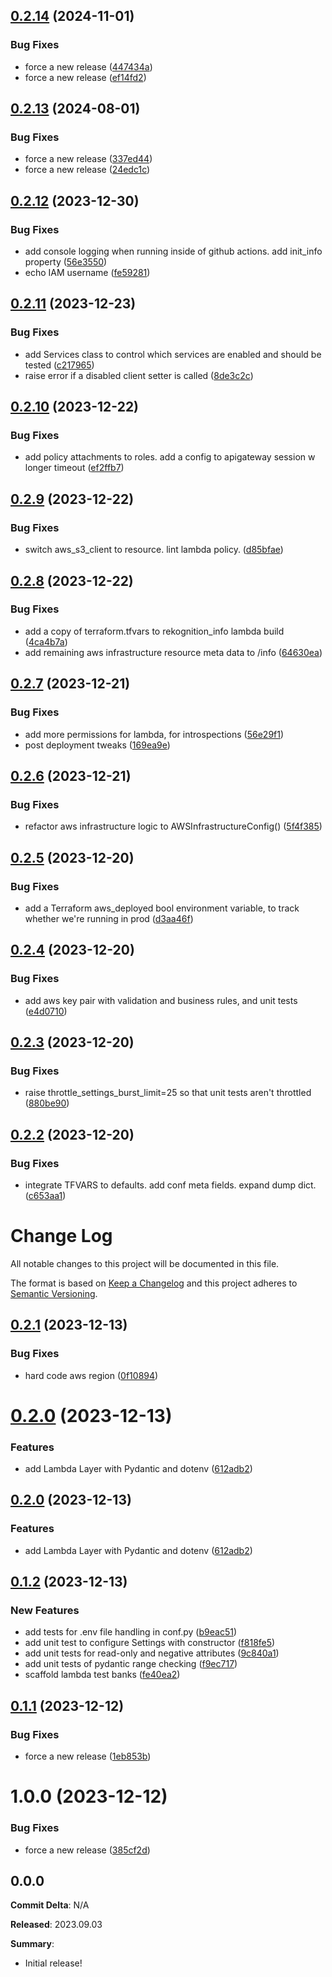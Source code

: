 ## [0.2.14](https://github.com/FullStackWithLawrence/aws-rekognition/compare/v0.2.13...v0.2.14) (2024-11-01)


### Bug Fixes

* force a new release ([447434a](https://github.com/FullStackWithLawrence/aws-rekognition/commit/447434a5b76786da538bfff28e5e4ebdadfd31bc))
* force a new release ([ef14fd2](https://github.com/FullStackWithLawrence/aws-rekognition/commit/ef14fd2c097c1d6dd79dd002b8ec2fb35a3feb30))

## [0.2.13](https://github.com/FullStackWithLawrence/aws-rekognition/compare/v0.2.12...v0.2.13) (2024-08-01)


### Bug Fixes

* force a new release ([337ed44](https://github.com/FullStackWithLawrence/aws-rekognition/commit/337ed44efceb368a7a3721590243a46ba78edc90))
* force a new release ([24edc1c](https://github.com/FullStackWithLawrence/aws-rekognition/commit/24edc1c900f8af11566f7dce6f12405307877311))

## [0.2.12](https://github.com/FullStackWithLawrence/aws-rekognition/compare/v0.2.11...v0.2.12) (2023-12-30)


### Bug Fixes

* add console logging when running inside of github actions. add init_info property ([56e3550](https://github.com/FullStackWithLawrence/aws-rekognition/commit/56e35503bf237817811a71191c5fabf5718705ab))
* echo IAM username ([fe59281](https://github.com/FullStackWithLawrence/aws-rekognition/commit/fe592816467c64f873ed95b6aebdbbb42df75573))

## [0.2.11](https://github.com/FullStackWithLawrence/aws-rekognition/compare/v0.2.10...v0.2.11) (2023-12-23)


### Bug Fixes

* add Services class to control which services are enabled and should be tested ([c217965](https://github.com/FullStackWithLawrence/aws-rekognition/commit/c21796533a2b7a4c37bc61a0b42a0a82241d84d1))
* raise error if a disabled client setter is called ([8de3c2c](https://github.com/FullStackWithLawrence/aws-rekognition/commit/8de3c2c7cd70676c80314f8bab810eb55c24552e))

## [0.2.10](https://github.com/FullStackWithLawrence/aws-rekognition/compare/v0.2.9...v0.2.10) (2023-12-22)

### Bug Fixes

- add policy attachments to roles. add a config to apigateway session w longer timeout ([ef2ffb7](https://github.com/FullStackWithLawrence/aws-rekognition/commit/ef2ffb7ee6ad76205d95ea5d1e2e7bba9ef3ab3d))

## [0.2.9](https://github.com/FullStackWithLawrence/aws-rekognition/compare/v0.2.8...v0.2.9) (2023-12-22)

### Bug Fixes

- switch aws_s3_client to resource. lint lambda policy. ([d85bfae](https://github.com/FullStackWithLawrence/aws-rekognition/commit/d85bfae995076755d9b4e09e5c3cdfc952b50279))

## [0.2.8](https://github.com/FullStackWithLawrence/aws-rekognition/compare/v0.2.7...v0.2.8) (2023-12-22)

### Bug Fixes

- add a copy of terraform.tfvars to rekognition_info lambda build ([4ca4b7a](https://github.com/FullStackWithLawrence/aws-rekognition/commit/4ca4b7a794b873eafb204feb66264bd712669c0b))
- add remaining aws infrastructure resource meta data to /info ([64630ea](https://github.com/FullStackWithLawrence/aws-rekognition/commit/64630ea05295112b67b9b6de3c744ba93422fe56))

## [0.2.7](https://github.com/FullStackWithLawrence/aws-rekognition/compare/v0.2.6...v0.2.7) (2023-12-21)

### Bug Fixes

- add more permissions for lambda, for introspections ([56e29f1](https://github.com/FullStackWithLawrence/aws-rekognition/commit/56e29f18a81343f2f2941e5d695abaaedc657f30))
- post deployment tweaks ([169ea9e](https://github.com/FullStackWithLawrence/aws-rekognition/commit/169ea9e692358ab80cc0c8630a646719a3b026b9))

## [0.2.6](https://github.com/FullStackWithLawrence/aws-rekognition/compare/v0.2.5...v0.2.6) (2023-12-21)

### Bug Fixes

- refactor aws infrastructure logic to AWSInfrastructureConfig() ([5f4f385](https://github.com/FullStackWithLawrence/aws-rekognition/commit/5f4f38576557d0b64e0c1407d124059a9a896bb7))

## [0.2.5](https://github.com/FullStackWithLawrence/aws-rekognition/compare/v0.2.4...v0.2.5) (2023-12-20)

### Bug Fixes

- add a Terraform aws_deployed bool environment variable, to track whether we're running in prod ([d3aa46f](https://github.com/FullStackWithLawrence/aws-rekognition/commit/d3aa46fc3a78bf1181d58844ecc667f6a33fd351))

## [0.2.4](https://github.com/FullStackWithLawrence/aws-rekognition/compare/v0.2.3...v0.2.4) (2023-12-20)

### Bug Fixes

- add aws key pair with validation and business rules, and unit tests ([e4d0710](https://github.com/FullStackWithLawrence/aws-rekognition/commit/e4d0710a88c3e04945e3227dc791cb0523e259ae))

## [0.2.3](https://github.com/FullStackWithLawrence/aws-rekognition/compare/v0.2.2...v0.2.3) (2023-12-20)

### Bug Fixes

- raise throttle_settings_burst_limit=25 so that unit tests aren't throttled ([880be90](https://github.com/FullStackWithLawrence/aws-rekognition/commit/880be901e480a6f3ee79e649a1aa6f9af442d174))

## [0.2.2](https://github.com/FullStackWithLawrence/aws-rekognition/compare/v0.2.1...v0.2.2) (2023-12-20)

### Bug Fixes

- integrate TFVARS to defaults. add conf meta fields. expand dump dict. ([c653aa1](https://github.com/FullStackWithLawrence/aws-rekognition/commit/c653aa10ab069272f6269d85fd1a04eb6ed0339b))

# Change Log

All notable changes to this project will be documented in this file.

The format is based on [Keep a Changelog](http://keepachangelog.com/) and this project adheres to [Semantic Versioning](http://semver.org/).

## [0.2.1](https://github.com/FullStackWithLawrence/aws-rekognition/compare/v0.2.0...v0.2.1) (2023-12-13)

### Bug Fixes

- hard code aws region ([0f10894](https://github.com/FullStackWithLawrence/aws-rekognition/commit/0f108941b59ee8047e23f345d3b52f3f542e781c))

# [0.2.0](https://github.com/FullStackWithLawrence/aws-rekognition/compare/v0.1.2...v0.2.0) (2023-12-13)

### Features

- add Lambda Layer with Pydantic and dotenv ([612adb2](https://github.com/FullStackWithLawrence/aws-rekognition/commit/612adb2aed909f506560f00c2a4d34eb38bcbc4c))

## [0.2.0](https://github.com/FullStackWithLawrence/aws-rekognition/compare/v0.1.2...v0.2.0) (2023-12-13)

### Features

- add Lambda Layer with Pydantic and dotenv ([612adb2](https://github.com/FullStackWithLawrence/aws-rekognition/commit/612adb2aed909f506560f00c2a4d34eb38bcbc4c))

## [0.1.2](https://github.com/FullStackWithLawrence/aws-rekognition/compare/v0.1.1...v0.1.2) (2023-12-13)

### New Features

- add tests for .env file handling in conf.py ([b9eac51](https://github.com/FullStackWithLawrence/aws-rekognition/commit/b9eac5196683fc875941eca58a844d126b0ec51e))
- add unit test to configure Settings with constructor ([f818fe5](https://github.com/FullStackWithLawrence/aws-rekognition/commit/f818fe54d7f273faea3458014d6bf3c80556d468))
- add unit tests for read-only and negative attributes ([9c840a1](https://github.com/FullStackWithLawrence/aws-rekognition/commit/9c840a1a767081947cab1308cd29bfcfdaf46c02))
- add unit tests of pydantic range checking ([f9ec717](https://github.com/FullStackWithLawrence/aws-rekognition/commit/f9ec717af6b93b3fc1ddce51ed4b2dd9e8c33f4c))
- scaffold lambda test banks ([fe40ea2](https://github.com/FullStackWithLawrence/aws-rekognition/commit/fe40ea27ec59ff8cb137bbedc9d427222f2dbe11))

## [0.1.1](https://github.com/FullStackWithLawrence/aws-rekognition/compare/v0.1.0...v0.1.1) (2023-12-12)

### Bug Fixes

- force a new release ([1eb853b](https://github.com/FullStackWithLawrence/aws-rekognition/commit/1eb853b42b5c6c40abba05b39ac19e1af0ed16ff))

# 1.0.0 (2023-12-12)

### Bug Fixes

- force a new release ([385cf2d](https://github.com/FullStackWithLawrence/aws-rekognition/commit/385cf2d374de90197cb20acd8a8ce4a44816d61d))

## 0.0.0

**Commit Delta**: N/A

**Released**: 2023.09.03

**Summary**:

- Initial release!
